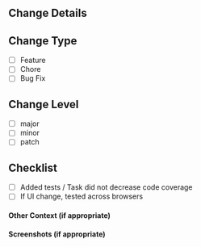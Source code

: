 ## Change Details

## Change Type

* [ ] Feature
* [ ] Chore
* [ ] Bug Fix

## Change Level

* [ ] major
* [ ] minor
* [ ] patch

## Checklist
* [ ] Added tests / Task did not decrease code coverage
* [ ] If UI change, tested across browsers

#### Other Context (if appropriate)

#### Screenshots (if appropriate)
